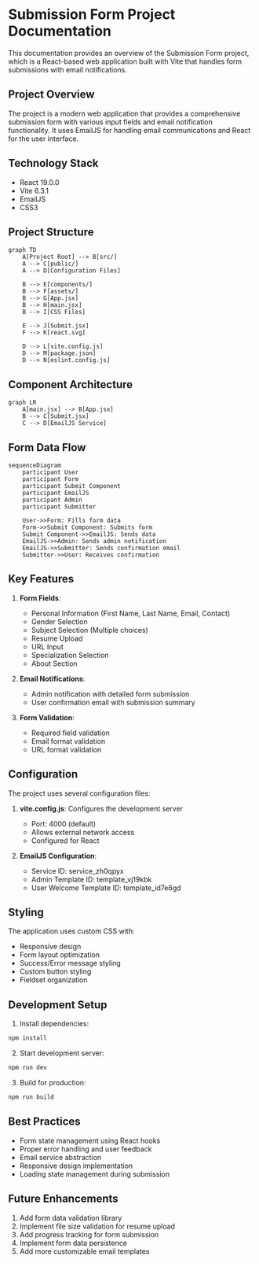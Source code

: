 # Submission Form Project Documentation

This documentation provides an overview of the Submission Form project, which is a React-based web application built with Vite that handles form submissions with email notifications.

## Project Overview

The project is a modern web application that provides a comprehensive submission form with various input fields and email notification functionality. It uses EmailJS for handling email communications and React for the user interface.

## Technology Stack

- React 19.0.0
- Vite 6.3.1
- EmailJS
- CSS3

## Project Structure

```mermaid
graph TD
    A[Project Root] --> B[src/]
    A --> C[public/]
    A --> D[Configuration Files]
    
    B --> E[components/]
    B --> F[assets/]
    B --> G[App.jsx]
    B --> H[main.jsx]
    B --> I[CSS Files]
    
    E --> J[Submit.jsx]
    F --> K[react.svg]
    
    D --> L[vite.config.js]
    D --> M[package.json]
    D --> N[eslint.config.js]
```

## Component Architecture

```mermaid
graph LR
    A[main.jsx] --> B[App.jsx]
    B --> C[Submit.jsx]
    C --> D[EmailJS Service]
```

## Form Data Flow

```mermaid
sequenceDiagram
    participant User
    participant Form
    participant Submit Component
    participant EmailJS
    participant Admin
    participant Submitter

    User->>Form: Fills form data
    Form->>Submit Component: Submits form
    Submit Component->>EmailJS: Sends data
    EmailJS->>Admin: Sends admin notification
    EmailJS->>Submitter: Sends confirmation email
    Submitter->>User: Receives confirmation
```

## Key Features

1. **Form Fields**:
   - Personal Information (First Name, Last Name, Email, Contact)
   - Gender Selection
   - Subject Selection (Multiple choices)
   - Resume Upload
   - URL Input
   - Specialization Selection
   - About Section

2. **Email Notifications**:
   - Admin notification with detailed form submission
   - User confirmation email with submission summary

3. **Form Validation**:
   - Required field validation
   - Email format validation
   - URL format validation

## Configuration

The project uses several configuration files:

1. **vite.config.js**: Configures the development server
   - Port: 4000 (default)
   - Allows external network access
   - Configured for React

2. **EmailJS Configuration**:
   - Service ID: service_zh0qpyx
   - Admin Template ID: template_vj19kbk
   - User Welcome Template ID: template_id7e6gd

## Styling

The application uses custom CSS with:
- Responsive design
- Form layout optimization
- Success/Error message styling
- Custom button styling
- Fieldset organization

## Development Setup

1. Install dependencies:
```bash
npm install
```

2. Start development server:
```bash
npm run dev
```

3. Build for production:
```bash
npm run build
```

## Best Practices

- Form state management using React hooks
- Proper error handling and user feedback
- Email service abstraction
- Responsive design implementation
- Loading state management during submission

## Future Enhancements

1. Add form data validation library
2. Implement file size validation for resume upload
3. Add progress tracking for form submission
4. Implement form data persistence
5. Add more customizable email templates